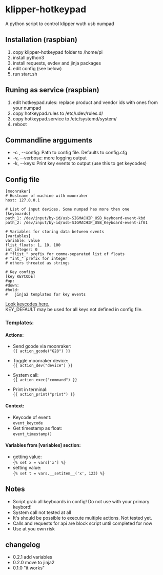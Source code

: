 
# klipper-hotkeypad

A python script to control klipper wuth usb numpad

## Installation (raspbian)

1. copy klipper-hotkeypad folder to /home/pi
2. install python3
3. install requests, evdev and jinja packages
4. edit config (see below)
5. run start.sh

## Runing as service (raspbian)

1. edit hotkeypad.rules: replace product and vendor ids with ones from your numpad
2. copy hotkeypad.rules to /etc/udev/rules.d/
3. copy hotkeypad.service to /etc/systemd/system/
4. reboot

## Commandline argguments

- -c , --config: Path to config file. Defaults to config.cfg
- -v, --verbose: more logging output
- -k, --keys: Print key events to output (use this to get keycodes)

## Config file

```
[moonraker]
# Hostname of machine with moonraker
host: 127.0.0.1

# List of input devices. Some numpad has more then one
[keyboards]
path_1: /dev/input/by-id/usb-SIGMACHIP_USB_Keyboard-event-kbd
path_2: /dev/input/by-id/usb-SIGMACHIP_USB_Keyboard-event-if01

# Variables for storing data between events 
[variables]
variable: value
flist_floats: 1, 10, 100
int_integer: 0
# "flist_" prefix for comma-separated list of floats
# "int_" prefix for integer
# others threated as strings

# Key configs
[key KEYCODE]
#up:
#down:
#hold:
#   jinja2 templates for key events

```
[Look keycodes here.](https://github.com/torvalds/linux/blob/2293be58d6a18cab800e25e42081bacb75c05752/include/uapi/linux/input-event-codes.h#L75)  
KEY_DEFAULT may be used for all keys not defined in config file.

### Templates:

#### Actions:

* Send gcode via moonraker:  
  `{{ action_gcode("G28") }}`

* Toggle moonraker device:  
  `{{ action_dev("device") }}`

* System call:  
  `{{ action_exec("command") }}`

* Print in terminal:  
  `{{ action_print("print") }}`

#### Context:

* Keycode of event:  
`event_keycode`
* Get timestamp as float:  
`event_timestamp()`

#### Variables from [variables] section:

* getting value:  
  `{% set x = vars['x'] %}`
* setting value:  
  `{% set t = vars.__setitem__('x', 123) %}`

## Notes

* Script grab all keyboards in config! Do not use with your primary keybord! 
* System call not tested at all
* It's should be possible to execute multiple actions. Not tested yet.
* Calls and requests for api are block script until completed for now
* Use at you own risk

## changelog

* 0.2.1 add variables
* 0.2.0 move to jinja2
* 0.1.0 "it works"
